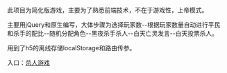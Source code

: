 <p>此项目为简化版游戏，主要为了熟悉前端技术，不在于游戏性，上帝模式。</p>
<p>主要用jQuery和原生编写，大体步骤为选择玩家数--根据玩家数量自动进行平民和杀手的配比--随机分配角色--黑夜杀手杀人--白天亡灵发言--白天投票杀人。</p>
<p>用到了h5的离线存储localStorage和路由传参。</p>
<p>入口：<a href='https://yaothreestones.github.io/mytask3/JStasklist/die/js2.html'>杀人游戏</a></p>
